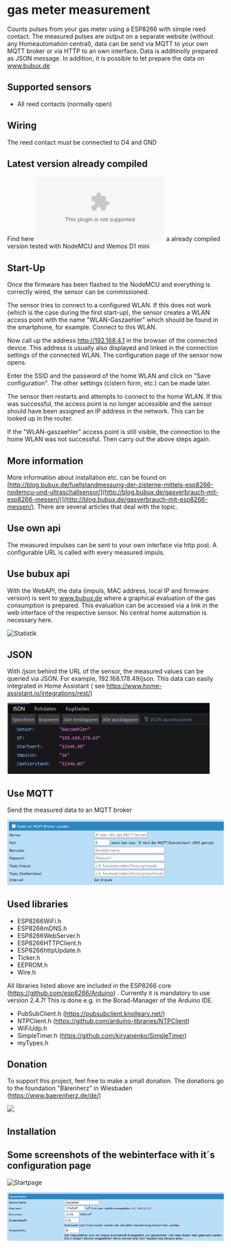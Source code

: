 # gas meter measurement
Counts pulses from your gas meter using a ESP8266 with simple reed contact. The measured pulses are output on a separate website (without any Homeautomation central), data can be send via MQTT to your own MQTT broker or via HTTP to an own interface. Data is additinolly prepared as JSON message. In addition, it is possible to let prepare the data on www.bubux.de

## Supported sensors

- All reed contacts (normally open)

## Wiring

The reed contact must be connected to D4 and GND

## Latest version already compiled

Find here ![Version 1030](https://github.com/diefenbecker/zisternenmessung/blob/main/opencistern_1030.bin?raw=true) a already compiled version tested with NodeMCU and Wemos D1 mini

## Start-Up

Once the firmware has been flashed to the NodeMCU and everything is correctly wired, the sensor can be commissioned.

The sensor tries to connect to a configured WLAN. If this does not work (which is the case during the first start-up), the sensor creates a WLAN access point with the name "WLAN-Gaszaehler" which should be found in the smartphone, for example. Connect to this WLAN.

Now call up the address http://192.168.4.1 in the browser of the connected device. This address is usually also displayed and linked in the connection settings of the connected WLAN. The configuration page of the sensor now opens.

Enter the SSID and the password of the home WLAN and click on "Save configuration". The other settings (cistern form, etc.) can be made later.

The sensor then restarts and attempts to connect to the home WLAN. If this was successful, the access point is no longer accessible and the sensor should have been assigned an IP address in the network. This can be looked up in the router.

If the "WLAN-gaszaehler" access point is still visible, the connection to the home WLAN was not successful. Then carry out the above steps again.


## More information

More information about installation etc. can be found on [http://blog.bubux.de/fuellstandmessung-der-zisterne-mittels-esp8266-nodemcu-und-ultraschallsensor/](http://blog.bubux.de/gasverbrauch-mit-esp8266-messen/)](http://blog.bubux.de/gasverbrauch-mit-esp8266-messen/). There are several articles that deal with the topic.


## Use own api

The measured impulses can be sent to your own interface via http post. A configurable URL is called with every measured impuls.

## Use bubux api

With the WebAPI, the data (impuls, MAC address, local IP and firmware version) is sent to www.bubux.de where a graphical evaluation of the gas consumption is prepared. This evaluation can be accessed via a link in the web interface of the respective sensor. No central home automation is necessary here.

![Statistik]([https://github.com/diefenbecker/opengasmeter/screenshots/gas_auswertung.PNG](https://github.com/diefenbecker/opengasmeter/blob/main/screenshots/gas_auswertung.PNG))

## JSON
  
With /json behind the URL of the sensor, the measured values can be queried via JSON. For example, 192.168.178.49/json.
This data can easily integrated in Home Assistant ( see https://www.home-assistant.io/integrations/rest/) 

![JSON](https://github.com/diefenbecker/opengasmeter/blob/main/screenshots/gaszaehler_screenshot3.png)
  
## Use MQTT

Send the measured data to an MQTT broker

![MQTT Konfig](https://github.com/diefenbecker/opengasmeter/blob/main/screenshots/gaszaehler_mqtt.png)


## Used libraries

- ESP8266WiFi.h
- ESP8266mDNS.h
- ESP8266WebServer.h
- ESP8266HTTPClient.h
- ESP8266httpUpdate.h
- Ticker.h
- EEPROM.h
- Wire.h

All libraries listed above are included in the ESP8266 core (https://github.com/esp8266/Arduino) . Currently it is mandatory to use version 2.4.7! This is done e.g. in the Borad-Manager of the Arduino IDE.

- PubSubClient.h (https://pubsubclient.knolleary.net/)
- NTPClient.h (https://github.com/arduino-libraries/NTPClient)
- WiFiUdp.h
- SimpleTimer.h (https://github.com/kiryanenko/SimpleTimer)
- myTypes.h

## Donation

To support this project, feel free to make a small donation. The donations go to the foundation "Bärenherz" in Wiesbaden (https://www.baerenherz.de/de/)

[![](https://www.paypalobjects.com/en_US/i/btn/btn_donateCC_LG.gif)](https://www.paypal.com/donate/?hosted_button_id=2GUA7DMLQRAUY)

## Installation


## Some screenshots of the webinterface with it´s configuration page

![Startpage]([https://github.com/diefenbecker/opengasmeter/blob/main/screenshots/gaszaehler_screenshot1.PNG?raw=true)

![Configuration page (1)](https://github.com/diefenbecker/opengasmeter/blob/main/screenshots/gaszaehler_screenshot2.PNG?raw=true)
